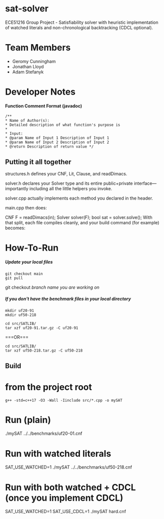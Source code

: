 # sat-solver
ECE51216 Group Project - Satisfiability solver with heuristic implementation of watched literals and non-chronological backtracking (CDCL optional).

# Team Members
* Geromy Cunningham
* Jonathan Lloyd
* Adam Stefanyk

# Developer Notes
#### Function Comment Format (javadoc)
```text
/**
* Name of Author(s):
* Detailed description of what function's purpose is
*
* Input:
* @param Name of Input 1 Description of Input 1
* @param Name of Input 2 Description of Input 2
* @return Description of return value */
```
## Putting it all together
structures.h defines your CNF, Lit, Clause, and readDimacs.

solver.h declares your Solver type and its entire public+private interface—importantly including all the little helpers you invoke.

solver.cpp actually implements each method you declared in the header.

main.cpp then does:

CNF F = readDimacs(in);
Solver solver(F);
bool sat = solver.solve();
With that split, each file compiles cleanly, and your build command (for example) becomes:


# How-To-Run
##### Update your local files
```text
git checkout main
git pull
```
git checkout *branch name you are working on*

##### If you don't have the benchmark files in your local directory
```text
mkdir uf20-91
mkdir uf50-218
```
```text
cd src/SATLIB/
tar xzf uf20-91.tar.gz -C uf20-91
```
===OR===
```text
cd src/SATLIB/
tar xzf uf50-218.tar.gz -C uf50-218
```
## Build
# from the project root
```text
g++ -std=c++17 -O3 -Wall -Iinclude src/*.cpp -o mySAT
```

# Run (plain)
./mySAT ../../benchmarks/uf20-01.cnf

# Run with watched literals
SAT_USE_WATCHED=1 ./mySAT ../../benchmarks/uf50-218.cnf

# Run with both watched + CDCL (once you implement CDCL)
SAT_USE_WATCHED=1 SAT_USE_CDCL=1 ./mySAT hard.cnf
